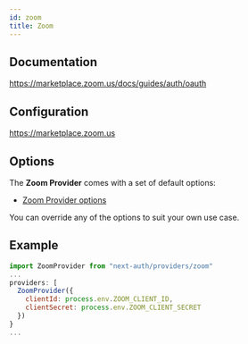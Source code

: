 ```yaml
---
id: zoom
title: Zoom
---
```


## Documentation

https://marketplace.zoom.us/docs/guides/auth/oauth

## Configuration

https://marketplace.zoom.us

## Options

The **Zoom Provider** comes with a set of default options:

- [Zoom Provider options](https://github.com/nextauthjs/next-auth/blob/v4/packages/next-auth/src/providers/zoom.ts)

You can override any of the options to suit your own use case.

## Example

```js
import ZoomProvider from "next-auth/providers/zoom"
...
providers: [
  ZoomProvider({
    clientId: process.env.ZOOM_CLIENT_ID,
    clientSecret: process.env.ZOOM_CLIENT_SECRET
  })
}
...
```
